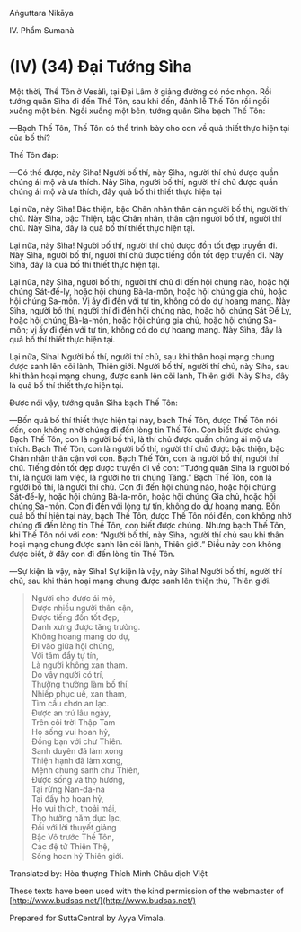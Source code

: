 Aṅguttara Nikāya

IV. Phẩm Sumanà

# (IV) (34) Ðại Tướng Sìha

Một thời, Thế Tôn ở Vesàlì, tại Ðại Lâm ở giảng đường có nóc nhọn. Rồi tướng quân Sìha đi đến Thế Tôn, sau khi đến, đảnh lễ Thế Tôn rồi ngồi xuống một bên. Ngồi xuống một bên, tướng quân Sìha bạch Thế Tôn:

—Bạch Thế Tôn, Thế Tôn có thể trình bày cho con về quả thiết thực hiện tại của bố thí?

Thế Tôn đáp:

—Có thể được, này Sìha! Người bố thí, này Sìha, người thí chủ được quần chúng ái mộ và ưa thích. Này Sìha, người bố thí, người thí chủ được quần chúng ái mộ và ưa thích, đây quả bố thí thiết thực hiện tại

Lại nữa, này Sìha! Bậc thiện, bậc Chân nhân thân cận người bố thí, người thí chủ. Này Sìha, bậc Thiện, bậc Chân nhân, thân cận người bố thí, người thí chủ. Này Sìha, đây là quả bố thí thiết thực hiện tại.

Lại nữa, này Sìha! Người bố thí, người thí chủ được đồn tốt đẹp truyền đi. Này Sìha, người bố thí, người thí chủ được tiếng đồn tốt đẹp truyền đi. Này Sìha, đây là quả bố thí thiết thực hiện tại.

Lại nữa, này Sìha, người bố thí, người thí chủ đi đến hội chúng nào, hoặc hội chúng Sát-đế-ly, hoặc hội chúng Bà-la-môn, hoặc hội chúng gia chủ, hoặc hội chúng Sa-môn. Vị ấy đi đến với tự tín, không có do dự hoang mang. Này Sìha, người bố thí, người thí đi đến hội chúng nào, hoặc hội chúng Sát Ðế Lỵ, hoặc hội chúng Bà-la-môn, hoặc hội chúng gia chủ, hoặc hội chúng Sa-môn; vị ấy đi đến với tự tín, không có do dự hoang mang. Này Sìha, đây là quả bố thí thiết thực hiện tại.

Lại nữa, Sìha! Người bố thí, người thí chủ, sau khi thân hoại mạng chung được sanh lên cõi lành, Thiên giới. Người bố thí, người thí chủ, này Sìha, sau khi thân hoại mạng chung, được sanh lên cõi lành, Thiên giới. Này Sìha, đây là quả bố thí thiết thực hiện tại.

Ðược nói vậy, tướng quân Sìha bạch Thế Tôn:

—Bốn quả bố thí thiết thực hiện tại này, bạch Thế Tôn, được Thế Tôn nói đến, con không nhờ chúng đi đến lòng tin Thế Tôn. Con biết được chúng. Bạch Thế Tôn, con là người bố thì, là thí chủ được quần chúng ái mộ ưa thích. Bạch Thế Tôn, con là người bố thí, người thí chủ được bậc thiện, bậc Chân nhân thân cận với con. Bạch Thế Tôn, con là người bồ thí, người thí chủ. Tiếng đồn tốt đẹp được truyền đi về con: “Tướng quân Sìha là người bố thí, là người làm việc, là người hộ trì chúng Tăng.” Bạch Thế Tôn, con là người bố thí, là người thí chủ. Con đi đến hội chúng nào, hoặc hội chúng Sát-đế-ly, hoặc hội chúng Bà-la-môn, hoặc hội chúng Gia chủ, hoặc hội chúng Sa-môn. Con đi đến với lòng tự tín, không do dự hoang mang. Bốn quả bố thí hiện tại này, bạch Thế Tôn, được Thế Tôn nói đến, con không nhờ chúng đi đến lòng tin Thế Tôn, con biết được chúng. Nhưng bạch Thế Tôn, khi Thế Tôn nói với con: “Người bố thí, này Sìha, người thí chủ sau khi thân hoại mạng chung được sanh lên cõi lành, Thiên giới.” Ðiều này con không được biết, ở đây con đi đến lòng tin Thế Tôn.

—Sự kiện là vậy, này Sìha! Sự kiện là vậy, này Sìha! Người bố thí, người thí chủ, sau khi thân hoại mạng chung được sanh lên thiện thú, Thiên giới.

> Người cho được ái mộ,  
> Ðược nhiều người thân cận,  
> Ðược tiếng đồn tốt đẹp,  
> Danh xưng được tăng trưởng.  
> Không hoang mang do dự,  
> Ði vào giữa hội chúng,  
> Với tâm đầy tự tín,  
> Là người không xan tham.  
> Do vậy người có trí,  
> Thường thường làm bố thí,  
> Nhiếp phục uế, xan tham,  
> Tìm cầu chơn an lạc.  
> Ðược an trú lâu ngày,  
> Trên cõi trời Thập Tam  
> Họ sống vui hoan hỷ,  
> Ðồng bạn với chư Thiên.  
> Sanh duyên đã làm xong  
> Thiện hạnh đã làm xong,  
> Mệnh chung sanh chư Thiên,  
> Ðược sống và thọ hưởng,  
> Tại rừng Nan-da-na  
> Tại đấy họ hoan hỷ,  
> Họ vui thích, thoải mái,  
> Thọ hưởng năm dục lạc,  
> Ðối với lời thuyết giảng  
> Bậc Vô trước Thế Tôn,  
> Các đệ tử Thiện Thệ,  
> Sống hoan hỷ Thiên giới.

Translated by: Hòa thượng Thích Minh Châu dịch Việt

These texts have been used with the kind permission of the webmaster of [http://www.budsas.net/](http://www.budsas.net/)

Prepared for SuttaCentral by Ayya Vimala.